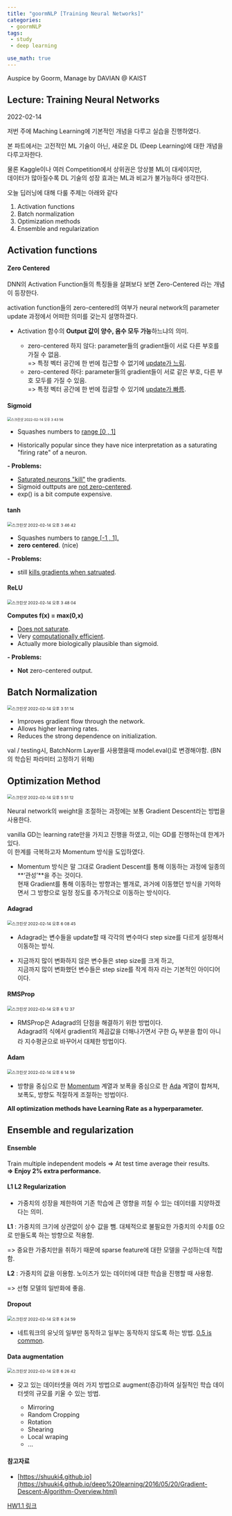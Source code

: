 ```yaml
---
title: "goormNLP [Training Neural Networks]"  
categories:
 - goormNLP
tags:
 - study
 - deep learning

use_math: true
---
```


Auspice by Goorm, Manage by DAVIAN @ KAIST

## Lecture: Training Neural Networks

2022-02-14

저번 주에 Maching Learning에 기본적인 개념을 다루고 실습을 진행하였다.

본 파트에서는 고전적인 ML 기술이 아닌, 새로운 DL (Deep Learning)에 대한 개념을 다루고자한다.

물론 Kaggle이나 여러 Competition에서 상위권은 앙상블 ML이 대세이지만,  
데이터가 많아질수록 DL 기술의 성장 효과는 ML과 비교가 불가능하다 생각한다.

오늘 딥러닝에 대해 다룰 주제는 아래와 같다

1. Activation functions
2. Batch normalization
3. Optimization methods
4. Ensemble and regularization



## Activation functions

#### Zero Centered

DNN의 Activation Function들의 특징들을 살펴보다 보면  Zero-Centered 라는 개념이 등장한다.

activation function들의 zero-centered의 여부가 neural network의 parameter update 과정에서 어떠한 의미를 갖는지 설명하겠다.

- Activation 함수의 **Output 값이 양수, 음수 모두 가능**하느냐의 의미.
  
    
  
    - zero-centered 하지 않다: parameter들의 gradient들이 서로 다른 부호를 가질 수 없음.  
        => 특정 벡터 공간에 한 번에 접근할 수 없기에 <u>update가 느림</u>.
    - zero-centered 하다: parameter들의 gradient들이 서로 같은 부호, 다른 부호 모두를 가질 수 있음.  
        => 특정 벡터 공간에 한 번에 접글할 수 있기에 <u>update가 빠름</u>. 






#### Sigmoid

<img src="https://user-images.githubusercontent.com/67947808/153813319-9aa056e3-055c-4894-bcd0-910e309c029c.png" alt="스크린샷 2022-02-14 오후 3 43 56" style="zoom:55%;" />

- Squashes numbers to <u>range [0 , 1]</u>

- Historically popular since they have nice interpretation as a saturating "firing rate" of a neuron.



**- Problems:**

- <u>Saturated neurons "kill"</u> the gradients.
- Sigmoid outtputs are <u>not zero-centered</u>.
- exp() is a bit compute expensive.



#### tanh

<img src="https://user-images.githubusercontent.com/67947808/153813622-d04971fd-9c58-46f2-9635-30f364a56ac8.png" alt="스크린샷 2022-02-14 오후 3 46 42" style="zoom:67%;" />

- Squashes numbers to <u>range [-1 , 1].</u>
- **zero centered**. (nice)



**- Problems:**

- still <u>kills gradients when satruated</u>.



#### ReLU

<img src="https://user-images.githubusercontent.com/67947808/153813815-c8c730ae-644c-49a6-a8af-e8258b1617af.png" alt="스크린샷 2022-02-14 오후 3 48 04" style="zoom:67%;" />

**Computes f(x) = max(0,x)**

- <u>Does not saturate</u>.
- Very <u>computationally efficient</u>.
- Actually more biologically plausible than sigmoid.



**- Problems:**

- **Not** zero-centered output.



## Batch Normalization

<img src="https://user-images.githubusercontent.com/67947808/153814183-f2b8ab0c-8d9f-4077-93ab-c850fef001f2.png" alt="스크린샷 2022-02-14 오후 3 51 14" style="zoom:67%;" />

- Improves gradient flow through the network.
- Allows higher learning rates.
- Reduces the strong dependence on initialization.



val / testing시, BatchNorm Layer를 사용했을때 model.eval()로 변경해야함. (BN의 학습된 파라미터 고정하기 위해)



## Optimization Method

<img src="https://user-images.githubusercontent.com/67947808/153830727-69540d4f-9fac-4acc-b4e0-80b7f2f0787a.png" alt="스크린샷 2022-02-14 오후 5 51 12" style="zoom:67%;" />

Neural network의 weight을 조절하는 과정에는 보통 Gradient Descent라는 방법을 사용한다.

vanilla GD는 learning rate만을 가지고 진행을 하였고, 이는 GD를 진행하는데 한계가 있다.  
이 한계를 극복하고자 Momentum 방식을 도입하였다.  

- Momentum 방식은 말 그대로 Gradient Descent를 통해 이동하는 과정에 일종의 **‘관성’**을 주는 것이다.  
    현재 Gradient를 통해 이동하는 방향과는 별개로, 과거에 이동했던 방식을 기억하면서 그 방향으로 일정 정도를 추가적으로 이동하는 방식이다.

#### Adagrad

<img src="https://user-images.githubusercontent.com/67947808/153833628-f47a6483-61e8-4a65-84f3-8106440b5934.png" alt="스크린샷 2022-02-14 오후 6 08 45" style="zoom:67%;" />

- Adagrad는 변수들을 update할 때 각각의 변수마다 step size를 다르게 설정해서 이동하는 방식.

- 지금까지 많이 변화하지 않은 변수들은 step size를 크게 하고,  
    지금까지 많이 변화했던 변수들은 step size를 작게 하자 라는 기본적인 아이디어이다.

#### RMSProp

<img src="https://user-images.githubusercontent.com/67947808/153834221-643e7147-0106-416e-a5b9-76e298ed9a83.png" alt="스크린샷 2022-02-14 오후 6 12 37" style="zoom: 67%;" />

- RMSProp은 Adagrad의 단점을 해결하기 위한 방법이다.  
    Adagrad의 식에서 gradient의 제곱값을 더해나가면서 구한 $G_t$ 부분을 합이 아니라 지수평균으로 바꾸어서 대체한 방법이다.

#### Adam

<img src="https://user-images.githubusercontent.com/67947808/153834610-756091b8-358b-4a89-bee0-18266ccbaa0c.png" alt="스크린샷 2022-02-14 오후 6 14 59" style="zoom:67%;" />

- 방향을 중심으로 한 <u>Momentum</u> 계열과 보폭을 중심으로 한 <u>Ada</u> 계열이 합쳐져, 보폭도, 방향도 적절하게 조절하는 방법이다.



**All optimization methods have Learning Rate as a hyperparameter.**



## Ensemble and regularization

#### Ensemble

Train multiple independent models => At test time average their results.  
**=> Enjoy 2% extra performance.**



####  L1 L2 Regularization

- 가중치의 성장을 제한하여 기존 학습에 큰 영향을 끼칠 수 있는 데이터를 지양하겠다는 의미.



**L1** : 가중치의 크기에 상관없이 상수 값을 뺌. 대체적으로 불필요한 가중치의 수치를 0으로 만들도록 하는 방향으로 적용함.

=> 중요한 가중치만을 취하기 때문에 sparse feature에 대한 모델을 구성하는데 적합함.



**L2** : 가중치의 값을 이용함. 노이즈가 있는 데이터에 대한 학습을 진행할 때 사용함.

=> 선형 모델의 일반화에 좋음.



#### Dropout

<img src="https://user-images.githubusercontent.com/67947808/153836241-629299f2-d079-4de3-8ad8-dbc1c4ef6fe8.png" alt="스크린샷 2022-02-14 오후 6 24 59" style="zoom:67%;" />


- 네트워크의 유닛의 일부만 동작하고 일부는 동작하지 않도록 하는 방법. <u>0.5 is common</u>.



#### Data augmentation

<img src="https://user-images.githubusercontent.com/67947808/153836552-0be0d451-999e-4f3f-9087-f658c471845f.png" alt="스크린샷 2022-02-14 오후 6 26 42" style="zoom:67%;" />

- 갖고 있는 데이터셋을 여러 가지 방법으로 augment(증강)하여 실질적인 학습 데이터셋의 규모를 키울 수 있는 방법.
  
    - Mirroring
    - Random Cropping
    - Rotation
    - Shearing
    - Local wraping
    - ...



#### 참고자료

- [https://shuuki4.github.io](https://shuuki4.github.io/deep%20learning/2016/05/20/Gradient-Descent-Algorithm-Overview.html)



[HW1.1 링크](https://github.com/wjh1065/goormNLP/blob/main/05_Deep_Learning/sol/%5BHW1%5DPytorchTutorial.ipynb)

